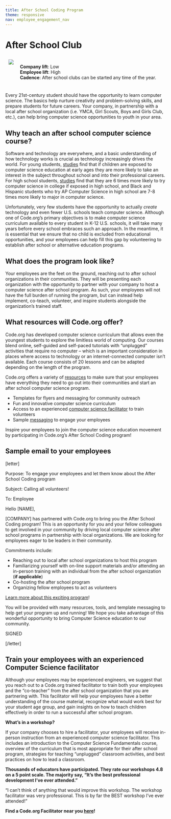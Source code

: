 ```yaml
---
title: After School Coding Program
theme: responsive
nav: employee_engagement_nav
---
```


# After School Club

<div class="col-50" style="float:left; padding:10px">

 <img src="/images/employee-engagement/after-school-kid.jpg" style="max-width: 100%">
</div>

<div class="col-50" style="float:left; padding:10px">

 <strong>Company lift</strong>: Low<br>
 <strong>Employee lift</strong>: High<br>
 <strong>Cadence</strong>: After school clubs can be started any time of the year.
 
</div>

<div style="clear: both;"></div>

Every 21st-century student should have the opportunity to learn computer science. The basics help nurture creativity and problem-solving skills, and prepare students for future careers. Your company, in partnership with a local after school organization (i.e. YMCA, Girl Scouts, Boys and Girls Club, etc.), can help bring computer science opportunities to youth in your area.

## Why teach an after school computer science course?

Software and technology are everywhere, and a basic understanding of how technology works is crucial as technology increasingly drives the world. For young students, [studies](http://successfulstemeducation.org/resources/nurturing-stem-skills-young-learners-prek%E2%80%933) find that if children are exposed to computer science education at early ages they are more likely to take an interest in the subject throughout school and into their professional careers. For high school students, [studies](http://research.collegeboard.org/sites/default/files/publications/2012/7/researchreport-2007-4-ap-students-college-analysis-five-year-academic-careers.pdf) find that they are 6 times more likely to try computer science in college if exposed in high school, and Black and Hispanic students who try AP Computer Science in high school are 7-8 times more likely to major in computer science.

Unfortunately, very few students have the opportunity to actually *create* technology and even fewer U.S. schools teach computer science. Although one of Code.org’s primary objectives is to make computer science curriculum available to every student in K-12 U.S. schools, it will take many years before every school embraces such an approach. In the meantime, it is essential that we ensure that no child is excluded from educational opportunities, and your employees can help fill this gap by volunteering to establish after school or alternative education programs.

## What does the program look like?

Your employees are the feet on the ground, reaching out to after school organizations in their communities. They will be presenting each organization with the opportunity to partner with your company to host a computer science after school program. As such, your employees will not have the full burden of running the program, but can instead help implement, co-teach, volunteer, and inspire students alongside the organization’s trained staff.

## What resources will Code.org offer?

Code.org has developed computer science curriculum that allows even the youngest students to explore the limitless world of computing. Our courses blend online, self-guided and self-paced tutorials with “unplugged” activities that require no computer – which is an important consideration in places where access to technology or an internet-connected computer isn’t available. Each course consists of 20 lessons and can be adapted depending on the length of the program. 

Code.org offers a variety of [resources](/volunteer/after-school-1) to make sure that your employees have everything they need to go out into their communities and start an after school computer science program. 

* Templates for flyers and messaging for community outreach
* Fun and innovative computer science curriculum
* Access to an experienced [computer science facilitator](#facilitator) to train volunteers
* Sample [messaging](#email) to engage your employees

Inspire your employees to join the computer science education movement by participating in Code.org’s After School Coding program!

<a name="email"></a>
## Sample email to your employees
[letter]

Purpose: To engage your employees and let them know about the After School Coding program

Subject: Calling all volunteers!

To: Employee

Hello [NAME],

[COMPANY] has partnered with Code.org to bring you the After School Coding program! This is an opportunity for you and your fellow colleagues to get involved in your community by driving local computer science after school programs in partnership with local organizations. We are looking for employees eager to be leaders in their community.

Commitments include:

* Reaching out to local after school organizations to host this program
* Familiarizing yourself with on-line support materials and/or attending an in-person training with an individual from the after school organization (**if applicable**)
* Co-hosting the after school program
* Organizing fellow employees to act as volunteers

[Learn more about this exciting program](https://code.org/employee-engagement/after-school-1)!

You will be provided with many resources, tools, and template messaging to help get your program up and running! We hope you take advantage of this wonderful opportunity to bring Computer Science education to our community.

SIGNED

[/letter]

<a name="facilitator"></a>
## Train your employees with an experienced Computer Science facilitator

Although your employees may be experienced engineers, we suggest that you reach out to a Code.org trained facilitator to train both your employees and the “co-teacher” from the after school organization that you are partnering with. This facilitator will help your employees have a better understanding of the course material, recognize what would work best for your student age group, and gain insights on how to teach children effectively in order to run a successful after school program.

**What’s in a workshop?**

If your company chooses to hire a facilitator, your employees will receive in-person instruction from an experienced computer science facilitator. This includes an introduction to the Computer Science Fundamentals course, overview of the curriculum that is most appropriate for their after school program, strategies for teaching “unplugged” classroom activities, and best practices on how to lead a classroom.

**Thousands of educators have participated. They rate our workshops 4.8 on a 5 point scale. The majority say, “It’s the best professional development I’ve ever attended.”**

“I can’t think of anything that would improve this workshop. The workshop facilitator was very professional. This is by far the BEST workshop I’ve ever attended!”

**Find a Code.org Facilitator near you [here](/educate/professional-learning/cs-fundamentals-directory)!**
